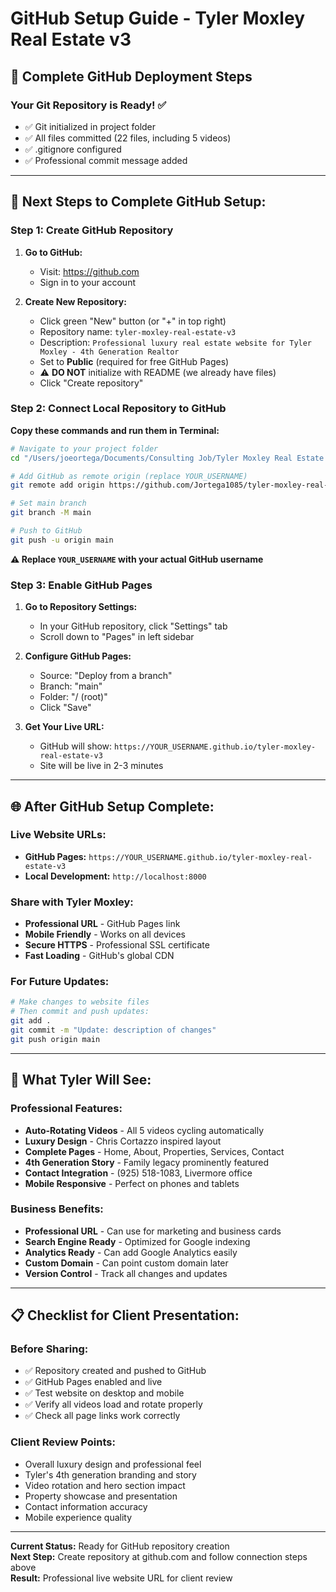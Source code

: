 # GitHub Setup Guide - Tyler Moxley Real Estate v3

## 🐙 **Complete GitHub Deployment Steps**

### **Your Git Repository is Ready!** ✅
- ✅ Git initialized in project folder
- ✅ All files committed (22 files, including 5 videos)  
- ✅ .gitignore configured
- ✅ Professional commit message added

---

## 🚀 **Next Steps to Complete GitHub Setup:**

### **Step 1: Create GitHub Repository**

1. **Go to GitHub:**
   - Visit: https://github.com
   - Sign in to your account

2. **Create New Repository:**
   - Click green "New" button (or "+" in top right)
   - Repository name: `tyler-moxley-real-estate-v3`
   - Description: `Professional luxury real estate website for Tyler Moxley - 4th Generation Realtor`
   - Set to **Public** (required for free GitHub Pages)
   - ⚠️ **DO NOT** initialize with README (we already have files)
   - Click "Create repository"

### **Step 2: Connect Local Repository to GitHub**

**Copy these commands and run them in Terminal:**

```bash
# Navigate to your project folder
cd "/Users/joeortega/Documents/Consulting Job/Tyler Moxley Real Estate v3"

# Add GitHub as remote origin (replace YOUR_USERNAME)
git remote add origin https://github.com/Jortega1085/tyler-moxley-real-estate-v3.git

# Set main branch
git branch -M main

# Push to GitHub
git push -u origin main
```

**⚠️ Replace `YOUR_USERNAME` with your actual GitHub username**

### **Step 3: Enable GitHub Pages**

1. **Go to Repository Settings:**
   - In your GitHub repository, click "Settings" tab
   - Scroll down to "Pages" in left sidebar

2. **Configure GitHub Pages:**
   - Source: "Deploy from a branch"
   - Branch: "main"
   - Folder: "/ (root)"
   - Click "Save"

3. **Get Your Live URL:**
   - GitHub will show: `https://YOUR_USERNAME.github.io/tyler-moxley-real-estate-v3`
   - Site will be live in 2-3 minutes

---

## 🌐 **After GitHub Setup Complete:**

### **Live Website URLs:**
- **GitHub Pages:** `https://YOUR_USERNAME.github.io/tyler-moxley-real-estate-v3`
- **Local Development:** `http://localhost:8000`

### **Share with Tyler Moxley:**
- **Professional URL** - GitHub Pages link
- **Mobile Friendly** - Works on all devices
- **Secure HTTPS** - Professional SSL certificate
- **Fast Loading** - GitHub's global CDN

### **For Future Updates:**
```bash
# Make changes to website files
# Then commit and push updates:
git add .
git commit -m "Update: description of changes"
git push origin main
```

---

## 🎯 **What Tyler Will See:**

### **Professional Features:**
- **Auto-Rotating Videos** - All 5 videos cycling automatically
- **Luxury Design** - Chris Cortazzo inspired layout
- **Complete Pages** - Home, About, Properties, Services, Contact
- **4th Generation Story** - Family legacy prominently featured
- **Contact Integration** - (925) 518-1083, Livermore office
- **Mobile Responsive** - Perfect on phones and tablets

### **Business Benefits:**
- **Professional URL** - Can use for marketing and business cards
- **Search Engine Ready** - Optimized for Google indexing
- **Analytics Ready** - Can add Google Analytics easily
- **Custom Domain** - Can point custom domain later
- **Version Control** - Track all changes and updates

---

## 📋 **Checklist for Client Presentation:**

### **Before Sharing:**
- ✅ Repository created and pushed to GitHub
- ✅ GitHub Pages enabled and live
- ✅ Test website on desktop and mobile
- ✅ Verify all videos load and rotate properly
- ✅ Check all page links work correctly

### **Client Review Points:**
- Overall luxury design and professional feel
- Tyler's 4th generation branding and story
- Video rotation and hero section impact
- Property showcase and presentation
- Contact information accuracy
- Mobile experience quality

---

**Current Status:** Ready for GitHub repository creation  
**Next Step:** Create repository at github.com and follow connection steps above  
**Result:** Professional live website URL for client review